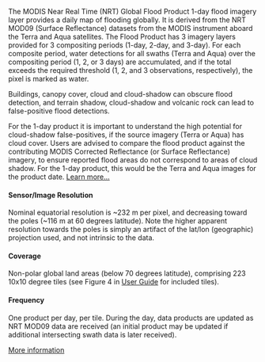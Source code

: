 The MODIS Near Real Time (NRT) Global Flood Product 1-day flood imagery layer provides a daily map of flooding globally. It is derived from the NRT MOD09 (Surface Reflectance) datasets from the MODIS instrument aboard the Terra and Aqua satellites. The Flood Product has 3 imagery layers provided for 3 compositing periods (1-day, 2-day, and 3-day). For each composite period, water detections for all swaths (Terra and Aqua) over the compositing period (1, 2, or 3 days) are accumulated, and if the total exceeds the required threshold (1, 2, and 3 observations, respectively), the pixel is marked as water.

Buildings, canopy cover, cloud and cloud-shadow can obscure flood detection, and terrain shadow, cloud-shadow and volcanic rock can lead to false-positive flood detections.

For the 1-day product it is important to understand the high potential for cloud-shadow false-positives, if the source imagery (Terra or Aqua) has cloud cover. Users are advised to compare the flood product against the contributing MODIS Corrected Reflectance (or Surface Reflectance) imagery, to ensure reported flood areas do not correspond to areas of cloud shadow. For the 1-day product, this would be the Terra and Aqua images for the product date. [Learn more...](https://earthdata.nasa.gov/earth-observation-data/near-real-time/mcdwd-nrt#ed-flood-faq)

#### Sensor/Image Resolution
Nominal equatorial resolution is ~232 m per pixel, and decreasing toward the poles (~116 m at 60 degrees latitude). Note the higher apparent resolution towards the poles is simply an artifact of the lat/lon (geographic) projection used, and not intrinsic to the data.

#### Coverage
Non-polar global land areas (below 70 degrees latitude), comprising 223 10x10 degree tiles (see Figure 4 in [User Guide](https://earthdata.nasa.gov/files/MCDWD_UserGuide_RevA_08Mar2021.pdf) for included tiles).

#### Frequency
One product per day, per tile. During the day, data products are updated as NRT MOD09 data are received (an initial product may be updated if additional intersecting swath data is later received).

[More information](https://earthdata.nasa.gov/earth-observation-data/near-real-time/mcdwd-nrt)
